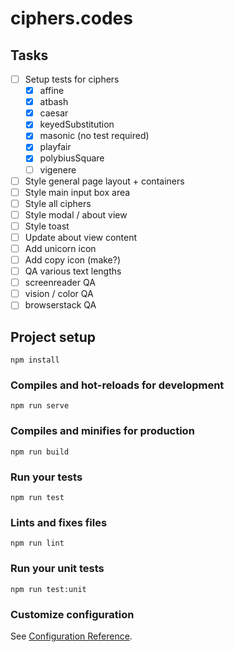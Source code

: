 # ciphers.codes

## Tasks
- [ ] Setup tests for ciphers
    - [x] affine
    - [x] atbash
    - [x] caesar
    - [x] keyedSubstitution
    - [x] masonic (no test required)
    - [x] playfair
    - [x] polybiusSquare
    - [ ] vigenere
- [ ] Style general page layout + containers
- [ ] Style main input box area
- [ ] Style all ciphers
- [ ] Style modal / about view
- [ ] Style toast
- [ ] Update about view content
- [ ] Add unicorn icon
- [ ] Add copy icon (make?)
- [ ] QA various text lengths
- [ ] screenreader QA
- [ ] vision / color QA
- [ ] browserstack QA

## Project setup
```
npm install
```

### Compiles and hot-reloads for development
```
npm run serve
```

### Compiles and minifies for production
```
npm run build
```

### Run your tests
```
npm run test
```

### Lints and fixes files
```
npm run lint
```

### Run your unit tests
```
npm run test:unit
```

### Customize configuration
See [Configuration Reference](https://cli.vuejs.org/config/).
